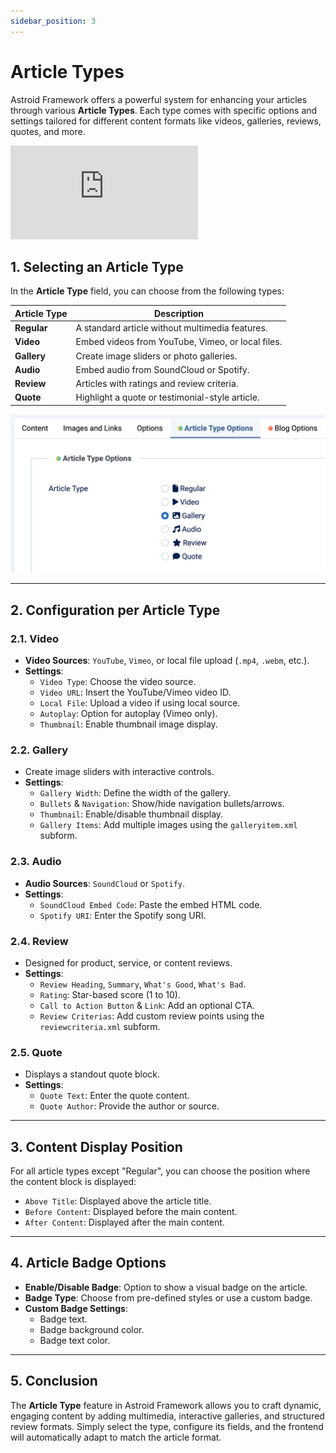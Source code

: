 ```yaml
---
sidebar_position: 3
---
```


# Article Types

Astroid Framework offers a powerful system for enhancing your articles through various **Article Types**. Each type comes with specific options and settings tailored for different content formats like videos, galleries, reviews, quotes, and more.

<div class="video-container">
  <iframe
    src="https://www.youtube.com/embed/UukpjmndCHQ"
    frameborder="0"
    allow="accelerometer; autoplay; clipboard-write; encrypted-media; gyroscope; picture-in-picture"
    allowfullscreen>
  </iframe>
</div>

## 1. Selecting an Article Type

In the **Article Type** field, you can choose from the following types:

| Article Type | Description |
|--------------|-------------|
| **Regular**  | A standard article without multimedia features. |
| **Video**    | Embed videos from YouTube, Vimeo, or local files. |
| **Gallery**  | Create image sliders or photo galleries. |
| **Audio**    | Embed audio from SoundCloud or Spotify. |
| **Review**   | Articles with ratings and review criteria. |
| **Quote**    | Highlight a quote or testimonial-style article. |

![article-types.jpg](../../static/img/article-blog/article-types.jpg)

---

## 2. Configuration per Article Type

### 2.1. Video

- **Video Sources**: `YouTube`, `Vimeo`, or local file upload (`.mp4`, `.webm`, etc.).
- **Settings**:
  - `Video Type`: Choose the video source.
  - `Video URL`: Insert the YouTube/Vimeo video ID.
  - `Local File`: Upload a video if using local source.
  - `Autoplay`: Option for autoplay (Vimeo only).
  - `Thumbnail`: Enable thumbnail image display.

### 2.2. Gallery

- Create image sliders with interactive controls.
- **Settings**:
  - `Gallery Width`: Define the width of the gallery.
  - `Bullets` & `Navigation`: Show/hide navigation bullets/arrows.
  - `Thumbnail`: Enable/disable thumbnail display.
  - `Gallery Items`: Add multiple images using the `galleryitem.xml` subform.

### 2.3. Audio

- **Audio Sources**: `SoundCloud` or `Spotify`.
- **Settings**:
  - `SoundCloud Embed Code`: Paste the embed HTML code.
  - `Spotify URI`: Enter the Spotify song URI.

### 2.4. Review

- Designed for product, service, or content reviews.
- **Settings**:
  - `Review Heading`, `Summary`, `What's Good`, `What's Bad`.
  - `Rating`: Star-based score (1 to 10).
  - `Call to Action Button` & `Link`: Add an optional CTA.
  - `Review Criterias`: Add custom review points using the `reviewcriteria.xml` subform.

### 2.5. Quote

- Displays a standout quote block.
- **Settings**:
  - `Quote Text`: Enter the quote content.
  - `Quote Author`: Provide the author or source.

---

## 3. Content Display Position

For all article types except "Regular", you can choose the position where the content block is displayed:

- `Above Title`: Displayed above the article title.
- `Before Content`: Displayed before the main content.
- `After Content`: Displayed after the main content.

---

## 4. Article Badge Options

- **Enable/Disable Badge**: Option to show a visual badge on the article.
- **Badge Type**: Choose from pre-defined styles or use a custom badge.
- **Custom Badge Settings**:
  - Badge text.
  - Badge background color.
  - Badge text color.

---

## 5. Conclusion

The **Article Type** feature in Astroid Framework allows you to craft dynamic, engaging content by adding multimedia, interactive galleries, and structured review formats. Simply select the type, configure its fields, and the frontend will automatically adapt to match the article format.
